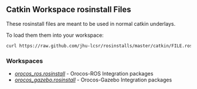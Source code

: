 ## Catkin Workspace rosinstall Files

These rosinstall files are meant to be used in normal catkin underlays.

To load them them into your workspace:

```bash
curl https://raw.github.com/jhu-lcsr/rosinstalls/master/catkin/FILE.rosinstall | wstool merge -
```

### Workspaces

* [*orocos_ros.rosinstall*](https://raw.github.com/jhu-lcsr/rosinstalls/master/catkin/orocos_ros.rosinstall) - Orocos-ROS Integration packages 
* [*orocos_gazebo.rosinstall*](https://raw.github.com/jhu-lcsr/rosinstalls/master/catkin/orocos_gazebo.rosinstall) - Orocos-Gazebo Integration packages 
